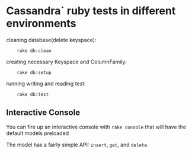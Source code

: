Cassandra` ruby tests in different environments
============================
cleaning database(delete keyspace):

        rake db:clean

creating necessary Keyspace and ColumnFamily:

        rake db:setup

running writing and reading test:

        rake db:test


Interactive Console
-------------------

You can fire up an interactive console with `rake console` that will have the default models preloaded

The model has a fairly simple API: `insert`, `get`, and `delete`.
